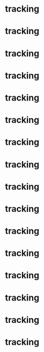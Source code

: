 # tracking
# tracking
# tracking
# tracking
# tracking
# tracking
# tracking
# tracking
# tracking
# tracking
# tracking
# tracking
# tracking
# tracking
# tracking
# tracking
